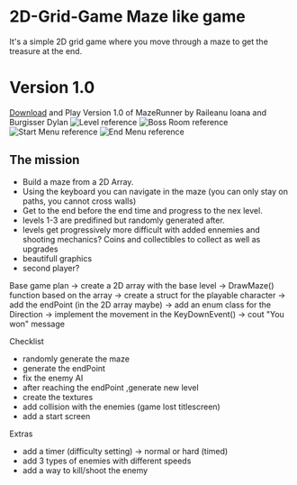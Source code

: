 # 2D-Grid-Game Maze like game
It's a simple 2D grid game where you move through a maze to get the treasure at the end.

# Version 1.0
[Download](https://github.com/DijiOfficial/2D-Grid-Game/releases/tag/MazeRunner_v1.0) and Play Version 1.0 of MazeRunner by Raileanu Ioana and Burgisser Dylan
![Level reference](assets/img/level.png)
![Boss Room reference](assets/img/bossRoom.png)
![Start Menu reference](assets/img/menu.png)
![End Menu reference](assets/img/endScreen.png)

## The mission

- Build a maze from a 2D Array.
- Using the keyboard you can navigate in the maze (you can only stay on paths, you cannot cross walls)
- Get to the end before the end time and progress to the nex level.
- levels 1-3 are predifined but randomly generated after.
- levels get progressively more difficult with added ennemies and shooting mechanics? Coins and collectibles to collect as well as upgrades
- beautifull graphics
- second player?

Base game plan
  -> create a 2D array with the base level
  -> DrawMaze() function based on the array
  -> create a struct for the playable character 
  -> add the endPoint (in the 2D array maybe)
  -> add an enum class for the Direction
  -> implement the movement in the KeyDownEvent()
  -> cout "You won" message

Checklist
 - randomly generate the maze
 - generate the endPoint 
 - fix the enemy AI 
 - after reaching the endPoint ,generate new level
 - create the textures
 - add collision with the enemies (game lost titlescreen)
 - add a start screen

Extras
 - add a timer (difficulty setting) -> normal or hard (timed)
 - add 3 types of enemies with different speeds
 - add a way to kill/shoot the enemy 

